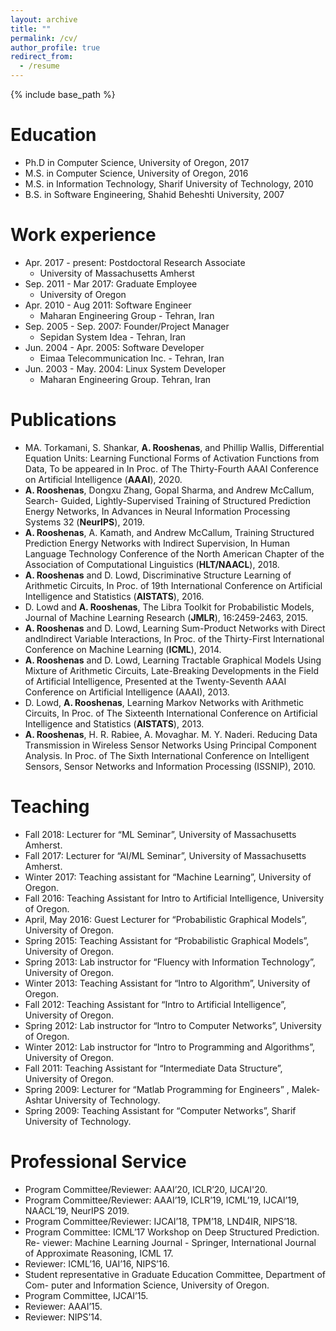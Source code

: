 ```yaml
---
layout: archive
title: ""
permalink: /cv/
author_profile: true
redirect_from:
  - /resume
---
```

{% include base_path %}

Education
======
* Ph.D in Computer Science, University of Oregon, 2017
* M.S. in Computer Science, University of Oregon, 2016
* M.S. in Information Technology, Sharif University of Technology, 2010
* B.S. in Software Engineering, Shahid Beheshti University, 2007

Work experience
======
* Apr. 2017 - present: Postdoctoral Research Associate
  * University of Massachusetts Amherst
* Sep. 2011 - Mar 2017: Graduate Employee
  * University of Oregon
* Apr. 2010 - Aug 2011: Software Engineer
  * Maharan Engineering Group - Tehran, Iran
* Sep. 2005 - Sep. 2007: Founder/Project Manager
  * Sepidan System Idea - Tehran, Iran
* Jun. 2004 - Apr. 2005: Software Developer
  * Eimaa Telecommunication Inc. - Tehran, Iran
* Jun. 2003 - May. 2004: Linux System Developer
  * Maharan Engineering Group. Tehran, Iran
  

Publications
======
 * MA. Torkamani, S. Shankar, <b>A. Rooshenas</b>, and Phillip Wallis, Differential Equation Units: Learning Functional Forms of Activation Functions from Data, To be appeared in In Proc. of The Thirty-Fourth AAAI Conference on Artificial Intelligence (<b>AAAI</b>), 2020.
 * <b>A. Rooshenas</b>, Dongxu Zhang, Gopal Sharma, and Andrew McCallum, Search- Guided, Lightly-Supervised Training of Structured Prediction Energy Networks, In Advances in Neural Information Processing Systems 32 (<b>NeurIPS</b>), 2019.
 * <b>A. Rooshenas</b>, A. Kamath, and Andrew McCallum, Training Structured Prediction Energy Networks with Indirect Supervision, In Human Language Technology Conference of the North American Chapter of the Association of Computational
Linguistics (<b>HLT/NAACL</b>), 2018.
 * <b>A. Rooshenas</b> and D. Lowd, Discriminative Structure Learning of Arithmetic Circuits, In Proc. of 19th International Conference on Artificial Intelligence and Statistics (<b>AISTATS</b>), 2016.
 * D. Lowd and <b>A. Rooshenas</b>, The Libra Toolkit for Probabilistic Models, Journal
of Machine Learning Research (<b>JMLR</b>), 16:2459-2463, 2015.
 * <b>A. Rooshenas</b> and D. Lowd, Learning Sum-Product Networks with Direct andIndirect Variable Interactions, In Proc. of the Thirty-First International Conference on Machine Learning (<b>ICML</b>), 2014.
 * <b>A. Rooshenas</b> and D. Lowd, Learning Tractable Graphical Models Using Mixture of Arithmetic Circuits, Late-Breaking Developments in the Field of Artificial Intelligence, Presented at the Twenty-Seventh AAAI Conference on Artificial Intelligence (AAAI), 2013.
 * D. Lowd, <b>A. Rooshenas</b>, Learning Markov Networks with Arithmetic Circuits, In Proc. of The Sixteenth International Conference on Artificial Intelligence and Statistics (<b>AISTATS</b>), 2013. 
 * <b>A. Rooshenas</b>, H. R. Rabiee, A. Movaghar. M. Y. Naderi. Reducing Data Transmission in Wireless Sensor Networks Using Principal Component Analysis. In Proc. of The Sixth International Conference on Intelligent Sensors, Sensor Networks and Information Processing (ISSNIP), 2010.
 
  
Teaching
======
* Fall 2018: Lecturer for “ML Seminar”, University of Massachusetts Amherst.
* Fall 2017: Lecturer for “AI/ML Seminar”, University of Massachusetts Amherst.
* Winter 2017: Teaching assistant for “Machine Learning”, University of Oregon.
* Fall 2016: Teaching Assistant for Intro to Artificial Intelligence, University of Oregon.
* April, May 2016: Guest Lecturer for “Probabilistic Graphical Models”, University of Oregon.
* Spring 2015: Teaching Assistant for “Probabilistic Graphical Models”, University of Oregon.
* Spring 2013: Lab instructor for “Fluency with Information Technology”, University of Oregon.
* Winter 2013: Teaching Assistant for “Intro to Algorithm”, University of Oregon.
* Fall 2012: Teaching Assistant for “Intro to Artificial Intelligence”, University of Oregon.
* Spring 2012: Lab instructor for “Intro to Computer Networks”, University of Oregon.
* Winter 2012: Lab instructor for “Intro to Programming and Algorithms”, University of Oregon.
* Fall 2011: Teaching Assistant for “Intermediate Data Structure”, University of Oregon.
* Spring 2009: Lecturer for “Matlab Programming for Engineers” , Malek-Ashtar University of Technology.
* Spring 2009: Teaching Assistant for “Computer Networks”, Sharif University of Technology.
  
  
Professional Service 
======
* Program Committee/Reviewer: AAAI’20, ICLR’20, IJCAI'20.
* Program Committee/Reviewer: AAAI’19, ICLR’19, ICML’19, IJCAI’19, NAACL’19, NeurIPS 2019.
* Program Committee/Reviewer: IJCAI’18, TPM’18, LND4IR, NIPS’18.
* Program Committee: ICML’17 Workshop on Deep Structured Prediction. Re- viewer: Machine Learning Journal - Springer, International Journal of Approximate Reasoning, ICML 17.
* Reviewer: ICML’16, UAI’16, NIPS’16.
* Student representative in Graduate Education Committee, Department of Com- puter and Information Science, University of Oregon.
* Program Committee, IJCAI’15.
* Reviewer: AAAI’15.
* Reviewer: NIPS’14.
